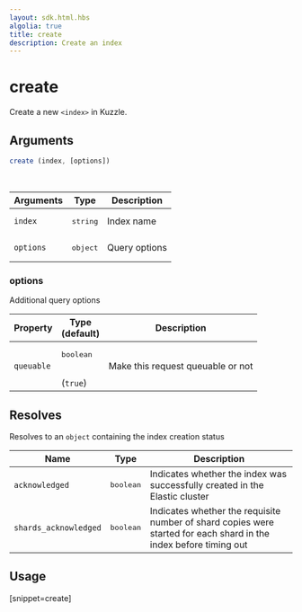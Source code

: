 ```yaml
---
layout: sdk.html.hbs
algolia: true
title: create
description: Create an index
---
```


# create

Create a new `<index>` in Kuzzle.

## Arguments

```javascript
create (index, [options])
```

<br/>

| Arguments | Type   | Description      |
| --------- | ------ | ----------------- |
| `index`   | <pre>string</pre> | Index name        |
| `options` | <pre>object</pre> | Query options |

### **options**

Additional query options

| Property     | Type<br/>(default)    | Description   |
| -------------- | --------- | ------------- |
|  `queuable`  |  <pre>boolean</pre> <br/>(`true`) |  Make this request queuable or not  |

## Resolves

Resolves to an `object` containing the index creation status

| Name                | Type    | Description                                                                                                       |
| ------------------- | ------- | -------------------------------------------------------------- |
| `acknowledged`        | <pre>boolean</pre> | Indicates whether the index was successfully created in the Elastic cluster                                       |
| `shards_acknowledged` | <pre>boolean</pre> | Indicates whether the requisite number of shard copies were started for each shard in the index before timing out |

## Usage

[snippet=create]
